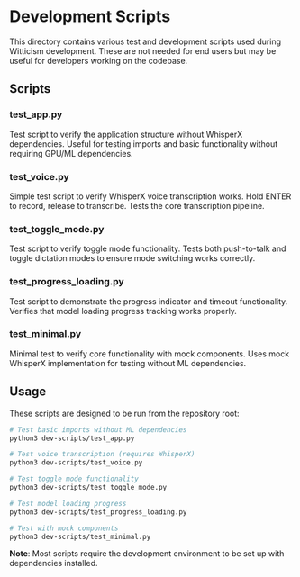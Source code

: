 # Development Scripts

This directory contains various test and development scripts used during Witticism development. These are not needed for end users but may be useful for developers working on the codebase.

## Scripts

### test_app.py
Test script to verify the application structure without WhisperX dependencies. Useful for testing imports and basic functionality without requiring GPU/ML dependencies.

### test_voice.py  
Simple test script to verify WhisperX voice transcription works. Hold ENTER to record, release to transcribe. Tests the core transcription pipeline.

### test_toggle_mode.py
Test script to verify toggle mode functionality. Tests both push-to-talk and toggle dictation modes to ensure mode switching works correctly.

### test_progress_loading.py
Test script to demonstrate the progress indicator and timeout functionality. Verifies that model loading progress tracking works properly.

### test_minimal.py
Minimal test to verify core functionality with mock components. Uses mock WhisperX implementation for testing without ML dependencies.

## Usage

These scripts are designed to be run from the repository root:

```bash
# Test basic imports without ML dependencies
python3 dev-scripts/test_app.py

# Test voice transcription (requires WhisperX)
python3 dev-scripts/test_voice.py

# Test toggle mode functionality  
python3 dev-scripts/test_toggle_mode.py

# Test model loading progress
python3 dev-scripts/test_progress_loading.py

# Test with mock components
python3 dev-scripts/test_minimal.py
```

**Note**: Most scripts require the development environment to be set up with dependencies installed.